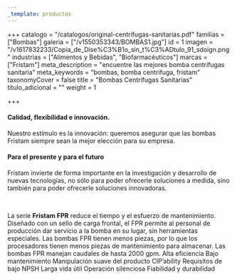 ```yaml
---
_template: productos
---
```







+++
catalogo = "/catalogos/original-centrifugas-sanitarias.pdf"
familias = ["Bombas"]
galeria = ["/v1550353343/BOMBAS1.jpg"]
id = 1
imagen = "/v1617832233/Copia_de_Dise%C3%B1o_sin_t%C3%ADtulo_91_sdoign.png"
industrias = ["Alimentos y Bebidas", "Biofarmacéuticos"]
marcas = ["Fristam"]
meta_description = "encuentre las mejores bomba centrífugas sanitaria"
meta_keywords = "bombas, bomba centrifuga, fristam"
taxonomyCover = false
title = "Bombas Centrífugas Sanitarias"
titulo_adicional = ""
weight = 1

+++
<h4>Calidad, flexibilidad e innovación.</h4>
<p>Nuestro estímulo es la innovación: queremos asegurar que las bombas Fristam siempre sean la mejor elección para su empresa.</p>
<h4>Para el presente y para el futuro</h4>
<p>Fristam invierte de forma importante en la investigación y desarrollo de nuevas tecnologías, no sólo para poder ofrecerle soluciones a medida, sino también para poder ofrecerle soluciones innovadoras. </p>
<p> </p>

La serie **Fristam FPR** reduce el tiempo y el esfuerzo de mantenimiento. Diseñado con un sello de carga frontal, el FPR permite al personal de producción dar servicio a la bomba en su lugar, sin herramientas especiales. Las bombas FPR tienen menos piezas, por lo que los procesadores tienen menos piezas de mantenimiento para almacenar. Las bombas FPR manejan caudales de hasta 2000 gpm. Alta eficiencia Bajo mantenimiento Manipulación suave del producto CIP’ability Requisitos de bajo NPSH Larga vida útil Operación silenciosa Fiabilidad y durabilidad
